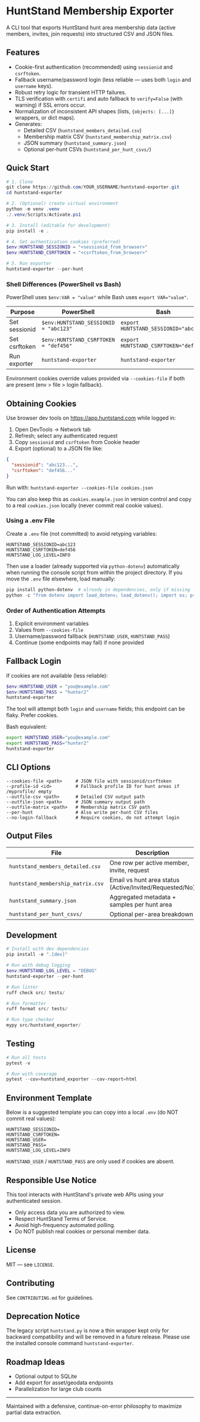 # HuntStand Membership Exporter

A CLI tool that exports HuntStand hunt area membership data (active members, invites, join requests) into structured CSV and JSON files.

## Features

- Cookie-first authentication (recommended) using `sessionid` and `csrftoken`.
- Fallback username/password login (less reliable — uses both `login` and `username` keys).
- Robust retry logic for transient HTTP failures.
- TLS verification with `certifi` and auto fallback to `verify=False` (with warning) if SSL errors occur.
- Normalization of inconsistent API shapes (lists, `{objects: [...]}` wrappers, or dict maps).
- Generates:
  - Detailed CSV (`huntstand_members_detailed.csv`)
  - Membership matrix CSV (`huntstand_membership_matrix.csv`)
  - JSON summary (`huntstand_summary.json`)
  - Optional per-hunt CSVs (`huntstand_per_hunt_csvs/`)

## Quick Start

```powershell
# 1. Clone
git clone https://github.com/YOUR_USERNAME/huntstand-exporter.git
cd huntstand-exporter

# 2. (Optional) create virtual environment
python -m venv .venv
./.venv/Scripts/Activate.ps1

# 3. Install (editable for development)
pip install -e .

# 4. Set authentication cookies (preferred)
$env:HUNTSTAND_SESSIONID = "<sessionid_from_browser>"
$env:HUNTSTAND_CSRFTOKEN = "<csrftoken_from_browser>"

# 5. Run exporter
huntstand-exporter --per-hunt
```

### Shell Differences (PowerShell vs Bash)

PowerShell uses `$env:VAR = "value"` while Bash uses `export VAR="value"`.

| Purpose | PowerShell | Bash |
|---------|------------|------|
| Set sessionid | `$env:HUNTSTAND_SESSIONID = "abc123"` | `export HUNTSTAND_SESSIONID="abc123"` |
| Set csrftoken | `$env:HUNTSTAND_CSRFTOKEN = "def456"` | `export HUNTSTAND_CSRFTOKEN="def456"` |
| Run exporter | `huntstand-exporter` | `huntstand-exporter` |

Environment cookies override values provided via `--cookies-file` if both are present (env > file > login fallback).

## Obtaining Cookies

Use browser dev tools on <https://app.huntstand.com> while logged in:

1. Open DevTools → Network tab
2. Refresh; select any authenticated request
3. Copy `sessionid` and `csrftoken` from Cookie header
4. Export (optional) to a JSON file like:

```json
{
  "sessionid": "abc123...",
  "csrftoken": "def456..."
}
```

Run with: `huntstand-exporter --cookies-file cookies.json`

You can also keep this as `cookies.example.json` in version control and copy to a real `cookies.json` locally (never commit real cookie values).

### Using a .env File

Create a `.env` file (not committed) to avoid retyping variables:

```env
HUNTSTAND_SESSIONID=abc123
HUNTSTAND_CSRFTOKEN=def456
HUNTSTAND_LOG_LEVEL=INFO
```

Then use a loader (already supported via `python-dotenv`) automatically when running the console script from within the project directory. If you move the `.env` file elsewhere, load manually:

```powershell
pip install python-dotenv  # already in dependencies, only if missing
python -c "from dotenv import load_dotenv; load_dotenv(); import os; print(os.getenv('HUNTSTAND_SESSIONID'))"
```

### Order of Authentication Attempts

1. Explicit environment variables
2. Values from `--cookies-file`
3. Username/password fallback (`HUNTSTAND_USER`, `HUNTSTAND_PASS`)
4. Continue (some endpoints may fail) if none provided

## Fallback Login

If cookies are not available (less reliable):

```powershell
$env:HUNTSTAND_USER = "you@example.com"
$env:HUNTSTAND_PASS = "hunter2"
huntstand-exporter
```

The tool will attempt both `login` and `username` fields; this endpoint can be flaky. Prefer cookies.

Bash equivalent:

```bash
export HUNTSTAND_USER="you@example.com"
export HUNTSTAND_PASS="hunter2"
huntstand-exporter
```

## CLI Options

```text
--cookies-file <path>     # JSON file with sessionid/csrftoken
--profile-id <id>         # Fallback profile ID for hunt areas if /myprofile/ empty
--outfile-csv <path>      # Detailed CSV output path
--outfile-json <path>     # JSON summary output path
--outfile-matrix <path>   # Membership matrix CSV path
--per-hunt                # Also write per-hunt CSV files
--no-login-fallback       # Require cookies, do not attempt login
```

## Output Files

| File | Description |
|------|-------------|
| `huntstand_members_detailed.csv` | One row per active member, invite, request |
| `huntstand_membership_matrix.csv` | Email vs hunt area status (Active/Invited/Requested/No) |
| `huntstand_summary.json` | Aggregated metadata + samples per hunt area |
| `huntstand_per_hunt_csvs/` | Optional per-area breakdown |

## Development

```powershell
# Install with dev dependencies
pip install -e ".[dev]"

# Run with debug logging
$env:HUNTSTAND_LOG_LEVEL = "DEBUG"
huntstand-exporter --per-hunt

# Run linter
ruff check src/ tests/

# Run formatter
ruff format src/ tests/

# Run type checker
mypy src/huntstand_exporter/
```

## Testing

```powershell
# Run all tests
pytest -v

# Run with coverage
pytest --cov=huntstand_exporter --cov-report=html
```

## Environment Template

Below is a suggested template you can copy into a local `.env` (do NOT commit real values):

```env
HUNTSTAND_SESSIONID=
HUNTSTAND_CSRFTOKEN=
HUNTSTAND_USER=
HUNTSTAND_PASS=
HUNTSTAND_LOG_LEVEL=INFO
```

`HUNTSTAND_USER` / `HUNTSTAND_PASS` are only used if cookies are absent.

## Responsible Use Notice

This tool interacts with HuntStand's private web APIs using your authenticated session.

- Only access data you are authorized to view.
- Respect HuntStand Terms of Service.
- Avoid high-frequency automated polling.
- Do NOT publish real cookies or personal member data.

## License

MIT — see `LICENSE`.

## Contributing

See `CONTRIBUTING.md` for guidelines.

## Deprecation Notice

The legacy script `huntstand.py` is now a thin wrapper kept only for backward compatibility and will be removed in a future release. Please use the installed console command `huntstand-exporter`.

## Roadmap Ideas

- Optional output to SQLite
- Add export for asset/geodata endpoints
- Parallelization for large club counts

---
Maintained with a defensive, continue-on-error philosophy to maximize partial data extraction.
